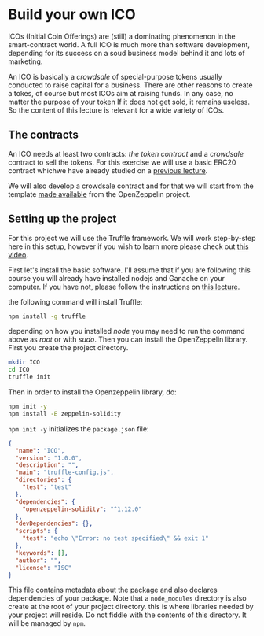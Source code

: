 # Build your own ICO

ICOs (Initial Coin Offerings) are (still) a dominating phenomenon in the smart-contract world.
 A full ICO is much more than software development, depending for its success on a soud business model behind it and lots of marketing.
 
 An ICO is basically a *crowdsale* of special-purpose tokens usually conducted to raise capital for a business.  There are other reasons to create a tokes, of course but most ICOs aim at raising funds. In any case, no matter the purpose of your token If it does not get sold, it remains useless. So the content of this lecture is relevant for a wide variety of ICOs.
 
 ## The contracts
An ICO needs at least two contracts: *the token contract* and a *crowdsale* contract to sell the tokens.
For this exercise we will use a basic ERC20 contract whichwe have already studied on a [previous lecture](token-contracts.md).

We will also develop a crowdsale contract and for that we will start from the template [made available](https://github.com/OpenZeppelin/openzeppelin-solidity/blob/master/contracts/crowdsale/Crowdsale.sol) from the OpenZeppelin project. 

## Setting up the project
For this project we will use the Truffle framework. We will work step-by-step here in this setup, however if you wish to learn more please check out [this video](https://www.youtube.com/watch?v=Zwc98_AvQ2Y).

First let's install the basic software. I'll assume that if you are following this course you will already have installed nodejs and Ganache on your computer. If you have not, please follow the instructions on [this lecture](Solidity%20development%20environment.md).

the following command will install Truffle:
```bash
npm install -g truffle
```
depending on how you installed *node* you may need to run the command above as *root* or with *sudo*. Then you can install the OpenZeppelin library.
First you create the project directory.
```bash
mkdir ICO
cd ICO
truffle init
``` 
Then in order to install the Openzeppelin library, do:
```bash
npm init -y 
npm install -E zeppelin-solidity
```

`npm init -y` initializes the `package.json` file:

```json
{
  "name": "ICO",
  "version": "1.0.0",
  "description": "",
  "main": "truffle-config.js",
  "directories": {
    "test": "test"
  },
  "dependencies": {
    "openzeppelin-solidity": "^1.12.0"
  },
  "devDependencies": {},
  "scripts": {
    "test": "echo \"Error: no test specified\" && exit 1"
  },
  "keywords": [],
  "author": "",
  "license": "ISC"
}
```

This file contains metadata about the package and also declares dependencies of your package. Note that a `node_modules` directory is also create at the root of your project directory. this is where libraries needed by your project will reside. Do not fiddle with the contents of this directory. It will be managed by `npm`.
